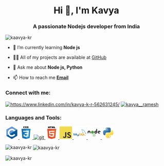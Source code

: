 <h1 align="center">Hi 👋, I'm Kavya</h1>
<h3 align="center">A passionate Nodejs developer from India</h3>

<p align="left"> <img src="https://komarev.com/ghpvc/?username=kaavya-kr&label=Profile%20views&color=0e75b6&style=flat" alt="kaavya-kr" /> </p>

- 🌱 I’m currently learning **Node js**

- 👨‍💻 All of my projects are available at [GitHub](https://github.com/kaavya-kr?tab=repositories)

- 💬 Ask me about **Node js, Python**

- 📫 How to reach me **[Email](kavyaramesh8086@gmail.com)**

<h3 align="left">Connect with me:</h3>
<p align="left">
<a href="https://linkedin.com/in/https://www.linkedin.com/in/kavya-k-r-562631245/" target="blank"><img align="center" src="https://raw.githubusercontent.com/rahuldkjain/github-profile-readme-generator/master/src/images/icons/Social/linked-in-alt.svg" alt="https://www.linkedin.com/in/kavya-k-r-562631245/" height="30" width="40" /></a>
<a href="https://instagram.com/kavya__ramesh" target="blank"><img align="center" src="https://raw.githubusercontent.com/rahuldkjain/github-profile-readme-generator/master/src/images/icons/Social/instagram.svg" alt="kavya__ramesh" height="30" width="40" /></a>
</p>

<h3 align="left">Languages and Tools:</h3>
<p align="left"> <a href="https://www.cprogramming.com/" target="_blank" rel="noreferrer"> <img src="https://raw.githubusercontent.com/devicons/devicon/master/icons/c/c-original.svg" alt="c" width="40" height="40"/> </a> <a href="https://www.w3schools.com/css/" target="_blank" rel="noreferrer"> <img src="https://raw.githubusercontent.com/devicons/devicon/master/icons/css3/css3-original-wordmark.svg" alt="css3" width="40" height="40"/> </a> <a href="https://git-scm.com/" target="_blank" rel="noreferrer"> <img src="https://www.vectorlogo.zone/logos/git-scm/git-scm-icon.svg" alt="git" width="40" height="40"/> </a> <a href="https://www.w3.org/html/" target="_blank" rel="noreferrer"> <img src="https://raw.githubusercontent.com/devicons/devicon/master/icons/html5/html5-original-wordmark.svg" alt="html5" width="40" height="40"/> </a> <a href="https://developer.mozilla.org/en-US/docs/Web/JavaScript" target="_blank" rel="noreferrer"> <img src="https://raw.githubusercontent.com/devicons/devicon/master/icons/javascript/javascript-original.svg" alt="javascript" width="40" height="40"/> </a> <a href="https://www.mysql.com/" target="_blank" rel="noreferrer"> <img src="https://raw.githubusercontent.com/devicons/devicon/master/icons/mysql/mysql-original-wordmark.svg" alt="mysql" width="40" height="40"/> </a> <a href="https://nodejs.org" target="_blank" rel="noreferrer"> <img src="https://raw.githubusercontent.com/devicons/devicon/master/icons/nodejs/nodejs-original-wordmark.svg" alt="nodejs" width="40" height="40"/> </a> <a href="https://www.python.org" target="_blank" rel="noreferrer"> <img src="https://raw.githubusercontent.com/devicons/devicon/master/icons/python/python-original.svg" alt="python" width="40" height="40"/> </a> </p>

<p><img align="left" src="https://github-readme-stats.vercel.app/api/top-langs?username=kaavya-kr&show_icons=true&locale=en&layout=compact" alt="kaavya-kr" /></p>

<p>&nbsp;<img align="center" src="https://github-readme-stats.vercel.app/api?username=kaavya-kr&show_icons=true&locale=en" alt="kaavya-kr" /></p>

<p><img align="center" src="https://github-readme-streak-stats.herokuapp.com/?user=kaavya-kr&" alt="kaavya-kr" /></p>
